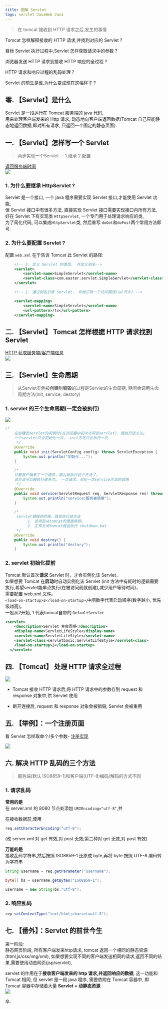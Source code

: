 ```yaml
---
title: 图解 Servlet 
tags: servlet JavaWeb Java
---
```


> 在 tomcat 接收到 HTTP 请求之后,发生的事情

<!--more-->

Tomcat 怎样解释接收的 HTTP 请求,并找到对应的 Servlet ?  

目标 Servlet 执行过程中,Servlet 怎样获取请求中的参数 ?  

浏览器发送 HTTP 请求到接收 HTTP 响应的全过程 ?  

HTTP 请求和响应过程的乱码处理 ?  

Servlet 的前生是谁,为什么变成现在这幅样子 ?  

## 零. 【Servlet】是什么
Servlet 是一段运行在 Tomcat 服务端的 java 代码,   
用来处理客户端发来的 Http 请求, 动态地向客户端返回数据(Tomcat 自己只能静态地返回数据,即对所有请求, 只返回一个固定的静态页面).  

## 一. 【Servlet】怎样写一个 Servlet
> 两步实现一个Servlet -- 1.继承 2.配置

[返回服务端时间](https://github.com/EasterFan/JavaExercise/blob/master/servletddmo/src/main/java/servletbasic/TimeServlet.java)  
![](/assets/img/blog/java/2018-02-10-writeAServlet.jpg)  
### 1. 为什么要继承 HttpServlet ?
Servlet 是一个接口, 一个 java 程序需要实现 Servlet 接口,才能使用 Servlet 功能,  
但 Servlet 接口中有很多方法, 直接实现 Servlet 接口需要实现接口内所有方法,   
好在 Servlet 下有实现类 `HttpServlet`, 一个专门用于处理请求响应的类,   
为了简化代码, 可以集成`HttpServlet`类, 然后重写 `doGet`和`doPost`两个常用方法即可.

### 2. 为什么要配置 Servlet ?
配置 `web.xml` 在于告诉 Tomcat 此 Servlet 的路径:  
```xml
    <!-- 1. 定义 Servlet 的类型， 并定义别名-->
    <servlet>
        <servlet-name>SimpleServlet</servlet-name>
        <servlet-class>com.easter.servlet.SimpleServlet</servlet-class>
    </servlet>

    <!-- 2. 通过别名引用 Servlet， 并给它取一个访问路径(以/开头) -->

    <servlet-mapping>
        <servlet-name>SimpleServlet</servlet-name>
        <url-pattern>/ts</url-pattern>
    </servlet-mapping>
```

## 二. 【Servlet】 Tomcat 怎样根据 HTTP 请求找到 Servlet

[HTTP 获取服务端/客户端信息](https://github.com/EasterFan/JavaExercise/blob/master/servletddmo/src/main/java/servletbasic/HttpsServlet.java)  
![](/assets/img/blog/java/2018-02-10-findAServlet.jpg)

## 三. 【Servlet】生命周期
> 从Servlet实例被**创建**到**销毁**的过程是Servlet的生命周期, 期间会调用生命周期方法(init, service, destory)  

### 1. servlet 的三个生命周期(一定会被执行)
![](/assets/img/blog/java/2018-02-10-life1.jpg)  
```java
/*
    在创建该servlet的实例时(在浏览器中初次访问该servlet)，就执行该方法。
    一个servlet只会初始化一次， init方法只会执行一次
     */
    @Override
    public void init(ServletConfig config) throws ServletException {
        System.out.println("初始化...");
    }

    /*
    只要客户端来了一个请求，那么就执行这个方法了。
    该方法可以被执行很多次。 一次请求，对应一次service方法的调用
     */
    @Override
    public void service(ServletRequest req, ServletResponse res) throws ServletException, IOException {
        System.out.println("service:服务被调用");
    }

    /*
     servlet销毁的时候，就会执行该方法
          1. 该项目从tomcat的里面移除。
          2. 正常关闭tomcat就会执行 shutdown.bat
     */
    @Override
    public void destroy() {
        System.out.println("destory");
    }
```

### 2. servlet 初始化提前
Tomcat 默认首次**请求** Servlet 时，才会实例化该 Servlet，  
如果想要 Tomcat 在**启动**时自动实例化该 Servlet (init 方法中有耗时的逻辑需要执行,希望servlet能早点执行(在被访问前就创建),减少用户等待时间)，  
需要配置 web.xml 文件。  
`<load-on-startup>2</load-on-startup>`,中间数字代表启动顺序(数字越小, 优先级越高)。  
一般从2开始, 1 代表tomcat自带的 `DefaultServlet`

```xml
<servlet>
    <description>Servlet 生命周期</description>
    <display-name>ServletLifeStyle</display-name>
    <servlet-name>ServletLifeStyle</servlet-name>
    <servlet-class>servletbasic.ServletLifeStyle</servlet-class>
    <load-on-startup>2</load-on-startup>
  </servlet>
```
## 四. 【Tomcat】 处理 HTTP 请求全过程
![](/assets/img/blog/java/2018-02-10-loginWhole.jpg)  

- Tomcat 接收 HTTP 请求后,将 HTTP 请求中的参数存到 request 和 response 对象中,供 Servlet 使用

- 断开连接后, request 和 response 对象会被销毁, Servlet 会被重用

## 五. 【举例】：一个注册页面
看 Servlet 怎样取单个/多个参数- [注册实现](https://github.com/EasterFan/JavaExercise/blob/master/servletddmo/src/main/java/web/RegServlet.java)  

![](/assets/img/blog/java/2018-02-10-login.jpg)
## 六. 解决 HTTP 乱码的三个方法
> 服务端(默认 ISO8859-1)和客户端(UTF-8)编码/解码的方式不同

### 1. 请求乱码

**常用的是**  
在 server.xml 的 8080 节点处添加 `URIEncoding="utf-8"`,并  

在接收数据前,使用  
```java
req.setCharacterEncoding("utf-8");
```
(改 server.xml 对 get 有效,对 post 无效;第二种对 get 无效,对 post 有效)  

**万能的是**  
接收乱码字符串,然后按照 ISO8859-1 还原成  byte,再将 byte 按照 UTF-8 编码转为字符串

```java
String username = req.getParameter("username");

byte[] bs = username.getBytes("ISO8859-1");

username = new String(bs,"utf-8");
```

### 2. 响应乱码
```java
rep.setContentType("text/html;charset=utf-8");
```
## 七. 【番外】：Servlet 的前世今生  
第一阶段:  
静态网页阶段, 所有客户端发来http请求, tomcat 返回一个相同的静态资源(html,js/css/img/xml), 如果想要实现不同的客户端发送相同的请求,返回不同的结果,需要使用动态网页(jsp/servlet),  

servlet 的作用在于**接收客户端发来的 http 请求,并返回响应的数据**, 这一功能和 Tomcat 相同, 但 servlet 是一段 java 程序, 需要依附在 Tomcat 容器中, 即 Tomcat 容器中存储着大量 **Servlet + 动静态资源**  
![](/assets/img/blog/java/2018-02-10-servletHistory.jpg)  

卒.


